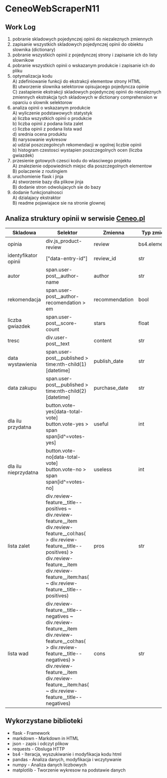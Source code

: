 # CeneoWebScraperN11

## Work Log
1) pobranie skladowych pojedynczej opinii do niezaleznych zmiennych<br>
2) zapisanie wszystkich skladowych pojedynczej opinii do obiektu slownika (dictionary)<br>
3) pobranie wszystkich opinii z pojedynczej strony i zapisanie ich do listy slownikow<br>
4) pobranie wszystkich opinii o wskazanym produkcie i zapisanie ich do pliku<br>
5) optymalizacja kodu<br>
    A) zdefiniowanie funkcji do ekstrakcji elementow strony HTML<br>
    B) utworzenie slownika selektorow opisujacego pojedyncza opinie<br>
    C) zastapienie ekstrakcji skladowych pojedynczej opinii do niezaleznych zmiennych ekstrakcja tych skladowych w dictionary comprehension w oparciu o slownik selektorow<br>
6) analiza opinii o wskazanym produkcie<br>
    A) wyliczenie podstawowych statystyk<br>
        a) liczba wszystkich opinii o produkcie<br>
        b) liczba opinii z podana lista zalet<br>
        c) liczba opinii z podana lista wad<br>
        d) srednia ocena produktu<br>
    B) narysowanie wykresow<br>
        a) udzial poszczegolncyh rekomendacji w ogolnej liczbie opinii<br>
        b) histogram czestosci wystapien poszczegolnych ocen (liczba gwiazdek)<br>
7) przesienie gotowych czesci kodu do wlasciwego projektu<br>
    A) znalezienie odpowiednich miejsc dla poszczegolnych elementow<br>
    B) polaczenie z routingiem<br>
8) uruchomienie flask i jinja<br>
    A) stworzenie bazy dla plikow jinja<br>
    B) dodanie stron odwolujacych sie do bazy<br>
9) dodanie funkcjonalnosci<br>
    A) dzialajacy ekstraktor<br>
    B) readme pojawiajace sie na stronie glownej<br>

## Analiza struktury opinii w serwisie [Ceneo.pl](https://www.ceneo.pl/)

|Skladowa|Selektor|Zmienna|Typ zmiennej|
|--------|--------|-------|------------|
|opinia|div.js_product-review|review|bs4.element.Tag|
|identyfikator opinii|\["data-entry-id"\]|review_id|str|
|autor|span.user-post__author-name|author|str|
|rekomendacja|span.user-post__author-recomendation > em|recommendation|bool|
|liczba gwiazdek|span.user-post__score-count|stars|float|
|tresc|div.user-post__text|content|str|
|data wystawienia|span.user-post__published > time:nth-child(1)\[datetime\]|publish_date|str|
|data zakupu|span.user-post__published > time:nth-child(2)\[datetime\]|purchase_date|str|
|dla ilu przydatna|button.vote-yes\[data-total-vote\]<br>button.vote-yes > span<br>span\[id^=votes-yes\]|useful|int|
|dla ilu nieprzydatna|button.vote-no\[data-total-vote\]<br>button.vote-no > span<br>span\[id^=votes-no\]|useless|int|
|lista zalet|div.review-feature__title--positives ~ div.review-feature__item <br>div.review-feature__col:has( > div.review-feature__title--positives) > div.review-feature__item<br>div.review-feature__item:has( ~ div.review-feature__title--positives)|pros|str|
|lista wad|div.review-feature__title--negatives ~ div.review-feature__item <br>div.review-feature__col:has( > div.review-feature__title--negatives) > div.review-feature__item<br>div.review-feature__item:has( ~ div.review-feature__title--negatives)|cons|str|

## Wykorzystane biblioteki

- flask - Framework<br>
- markdown - Markdown in HTML<br>
- json - zapis i odczyt plikow<br>
- requests - Obsluga HTTP<br>
- bs4 - Iteracja, wyszukiwanie i modyfikacja kodu html<br>
- pandas - Analiza danych, modyfikacja i wczytywanie<br>
- numpy - Analiza danych liczbowych<br>
- matplotlib - Tworzenie wykresow na podstawie danych<br>

